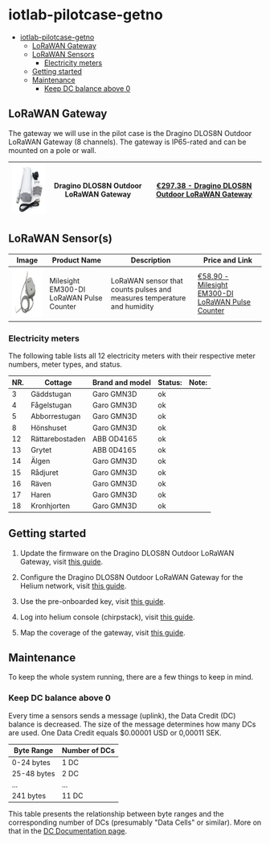 # iotlab-pilotcase-getno

- [iotlab-pilotcase-getno](#iotlab-pilotcase-getno)
  - [LoRaWAN Gateway](#lorawan-gateway)
  - [LoRaWAN Sensors](#lorawan-sensors)
    - [Electricity meters](#electricity-meters)
  - [Getting started](#getting-started)
  - [Maintenance](#maintenance)
    - [Keep DC balance above 0](#keep-dc-balance-above-0)

## LoRaWAN Gateway

The gateway we will use in the pilot case is the Dragino DLOS8N Outdoor LoRaWAN Gateway (8 channels). The gateway is IP65-rated and can be mounted on a pole or wall.

| <img src="images/lorawan_gateway.png" width="145" height="100"> | Dragino DLOS8N Outdoor LoRaWAN Gateway | [€297.38 - Dragino DLOS8N Outdoor LoRaWAN Gateway](https://iot-shop.de/en/shop/dragino-dlos8n-outdoor-lorawan-gateway-5841?category=7&search=LoRaWAN+Gateway#attr=17051,20022,6145,20023,14699) |
| --------------------------------------------------------------- | -------------------------------------- | ----------------------------------------------------------------------------------------------------------------------------------------------------------------------------------------------- |

## LoRaWAN Sensor(s)

| Image                                                 | Product Name                             | Description                                                             | Price and Link                                                                                                                                                                                         |
| ----------------------------------------------------- | ---------------------------------------- | ----------------------------------------------------------------------- | ------------------------------------------------------------------------------------------------------------------------------------------------------------------------------------------------------ |
| <img src="images/EM300.png" width="145" height="100"> | Milesight EM300-DI LoRaWAN Pulse Counter | LoRaWAN sensor that counts pulses and measures temperature and humidity | [€58.90 - Milesight EM300-DI LoRaWAN Pulse Counter](https://iot-shop.de/en/shop/mil-em300-di-milesight-em300-di-lorawan-pulse-counter-6132#attr=22806,19024,19025,19019,19020,19021,19022,19653,14871) |

### Electricity meters

The following table lists all 12 electricity meters with their respective meter numbers, meter types, and status.

| NR. | Cottage         | Brand and model | Status: | Note: |
| --- | --------------- | --------------- | ------- | ----- |
| 3   | Gäddstugan      | Garo GMN3D      | ok      |       |
| 4   | Fågelstugan     | Garo GMN3D      | ok      |       |
| 5   | Abborrestugan   | Garo GMN3D      | ok      |       |
| 8   | Hönshuset       | Garo GMN3D      | ok      |       |
| 12  | Rättarebostaden | ABB OD4165      | ok      |       |
| 13  | Grytet          | ABB 0D4165      | ok      |       |
| 14  | Älgen           | Garo GMN3D      | ok      |       |
| 15  | Rådjuret        | Garo GMN3D      | ok      |       |
| 16  | Räven           | Garo GMN3D      | ok      |       |
| 17  | Haren           | Garo GMN3D      | ok      |       |
| 18  | Kronhjorten     | Garo GMN3D      | ok      |       |

## Getting started

1. Update the firmware on the Dragino DLOS8N Outdoor LoRaWAN Gateway, visit [this guide](md/firmware.md).

2. Configure the Dragino DLOS8N Outdoor LoRaWAN Gateway for the Helium network, visit [this guide](md/helium.md).

3. Use the pre-onboarded key, visit [this guide](md/pre-onboarded.md).

4. Log into helium console (chirpstack), visit [this guide](md/console.md).

5. Map the coverage of the gateway, visit [this guide](md/coverage.md).

## Maintenance

To keep the whole system running, there are a few things to keep in mind.

### Keep DC balance above 0

Every time a sensors sends a message (uplink), the Data Credit (DC) balance is decreased. The size of the message determines how many DCs are used. One Data Credit equals $0.00001 USD or 0,00011 SEK.

| Byte Range  | Number of DCs |
| ----------- | ------------- |
| 0-24 bytes  | 1 DC          |
| 25-48 bytes | 2 DC          |
| ...         | ...           |
| 241 bytes   | 11 DC         |

This table presents the relationship between byte ranges and the corresponding number of DCs (presumably "Data Cells" or similar). More on that in the [DC Documentation page](https://docs.helium.com/tokens/data-credit/).
